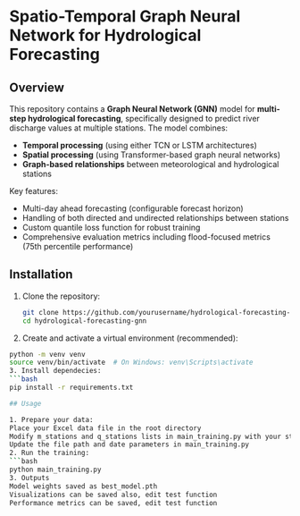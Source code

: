 # Spatio-Temporal Graph Neural Network for Hydrological Forecasting

## Overview

This repository contains a **Graph Neural Network (GNN)** model for **multi-step hydrological forecasting**, specifically designed to predict river discharge values at multiple stations. The model combines:

- **Temporal processing** (using either TCN or LSTM architectures)
- **Spatial processing** (using Transformer-based graph neural networks)
- **Graph-based relationships** between meteorological and hydrological stations

Key features:
- Multi-day ahead forecasting (configurable forecast horizon)
- Handling of both directed and undirected relationships between stations
- Custom quantile loss function for robust training
- Comprehensive evaluation metrics including flood-focused metrics (75th percentile performance)

## Installation

1. Clone the repository:
   ```bash
   git clone https://github.com/yourusername/hydrological-forecasting-gnn.git
   cd hydrological-forecasting-gnn
2. Create and activate a virtual environment (recommended):
  ```bash
  python -m venv venv
  source venv/bin/activate  # On Windows: venv\Scripts\activate
3. Install dependecies:
  ```bash
  pip install -r requirements.txt

## Usage

1. Prepare your data:
  Place your Excel data file in the root directory
  Modify m_stations and q_stations lists in main_training.py with your station names
  Update the file path and date parameters in main_training.py
2. Run the training:
  ```bash
  python main_training.py
3. Outputs
  Model weights saved as best_model.pth
  Visualizations can be saved also, edit test function
  Performance metrics can be saved, edit test function
